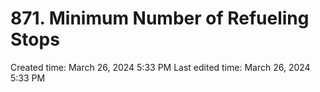 # 871. Minimum Number of Refueling Stops

Created time: March 26, 2024 5:33 PM
Last edited time: March 26, 2024 5:33 PM